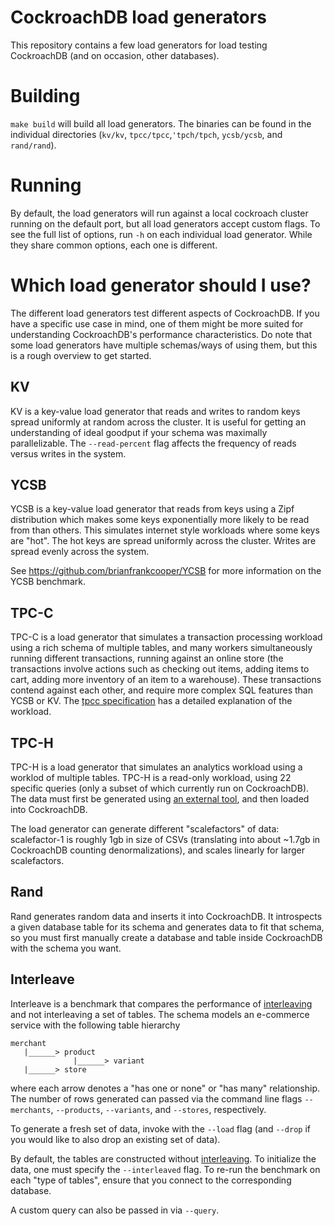 # CockroachDB load generators

This repository contains a few load generators for load testing
CockroachDB (and on occasion, other databases).

# Building

`make build` will build all load generators. The binaries can be found
in the individual directories (`kv/kv`, `tpcc/tpcc`,`'tpch/tpch`,
`ycsb/ycsb`, and `rand/rand`).

# Running

By default, the load generators will run against a local cockroach
cluster running on the default port, but all load generators accept
custom flags. To see the full list of options, run `-h` on each
individual load generator. While they share common options, each one
is different.


# Which load generator should I use?

The different load generators test different aspects of
CockroachDB. If you have a specific use case in mind, one of them
might be more suited for understanding CockroachDB's performance
characteristics. Do note that some load generators have multiple
schemas/ways of using them, but this is a rough overview to get started.

## KV

KV is a key-value load generator that reads and writes to random keys
spread uniformly at random across the cluster. It is useful for
getting an understanding of ideal goodput if your schema was maximally
parallelizable. The `--read-percent` flag affects the frequency of
reads versus writes in the system.


## YCSB

YCSB is a key-value load generator that reads from keys using a Zipf
distribution which makes some keys exponentially more likely to be
read from than others. This simulates internet style workloads where
some keys are "hot". The hot keys are spread uniformly across the
cluster. Writes are spread evenly across the system.

See https://github.com/brianfrankcooper/YCSB for more information on
the YCSB benchmark.


## TPC-C

TPC-C is a load generator that simulates a transaction processing workload
using a rich schema of multiple tables, and many workers
simultaneously running different transactions, running against an
online store (the transactions involve actions such as checking out items,
adding items to cart, adding more inventory of an item to a
warehouse). These transactions contend against each other, and require
more complex SQL features than YCSB or
KV. The [tpcc specification](http://www.tpc.org/tpcc) has a detailed
explanation of the workload.

## TPC-H

TPC-H is a load generator that simulates an analytics workload using a
worklod of multiple tables. TPC-H is a read-only workload, using 22
specific queries (only a subset of which currently run on
CockroachDB). The data must first be generated using [an
external tool](https://github.com/electrum/tpch-dbgen), and then
loaded into CockroachDB.

The load generator can generate different "scalefactors" of data:
scalefactor-1 is roughly 1gb in size of CSVs (translating into about
~1.7gb in CockroachDB counting denormalizations), and scales linearly
for larger scalefactors.

## Rand

Rand generates random data and inserts it into CockroachDB. It
introspects a given database table for its schema and generates data
to fit that schema, so you must first manually create a database and
table inside CockroachDB with the schema you want.

## Interleave

Interleave is a benchmark that compares the performance of
[interleaving](https://www.cockroachlabs.com/docs/stable/interleave-in-parent.html)
and not interleaving a set of tables.
The schema models an e-commerce service with the following table hierarchy
```
merchant
   |______> product
              |______> variant
   |______> store

```
where each arrow denotes a "has one or none" or "has many" relationship. The
number of rows generated can passed via the command line flags `--merchants`,
`--products`, `--variants`, and `--stores`, respectively.

To generate a fresh set of data, invoke with the `--load` flag (and `--drop` if
you would like to also drop an existing set of data).

By default, the tables are constructed without
[interleaving](https://www.cockroachlabs.com/docs/stable/interleave-in-parent.html).
To initialize the data, one must specify the `--interleaved` flag. To re-run
the benchmark on each "type of tables", ensure that you connect to the
corresponding database.

A custom query can also be passed in via `--query`.
